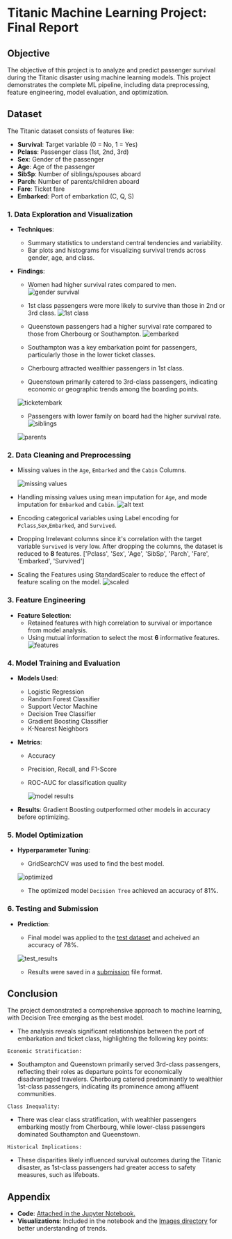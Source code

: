 # Titanic Machine Learning Project: Final Report

## Objective
The objective of this project is to analyze and predict passenger survival during the Titanic disaster using machine learning models. This project demonstrates the complete ML pipeline, including data preprocessing, feature engineering, model evaluation, and optimization.

## Dataset
The Titanic dataset consists of features like:
- **Survival**: Target variable (0 = No, 1 = Yes)
- **Pclass**: Passenger class (1st, 2nd, 3rd)
- **Sex**: Gender of the passenger
- **Age**: Age of the passenger
- **SibSp**: Number of siblings/spouses aboard
- **Parch**: Number of parents/children aboard
- **Fare**: Ticket fare
- **Embarked**: Port of embarkation (C, Q, S)


### 1. Data Exploration and Visualization
- **Techniques**:
  - Summary statistics to understand central tendencies and variability.
  - Bar plots and histograms for visualizing survival trends across gender, age, and class.
- **Findings**:
  - Women had higher survival rates compared to men.
  ![gender survival](<Images/women survival.png>)

  - 1st class passengers were more likely to survive than those in 2nd or 3rd class.
  ![1st class](Images/tickets.png)

  - Queenstown passengers had a higher survival rate compared to those from Cherbourg or Southampton.
  ![embarked](Images/embarked.png)

  - Southampton was a key embarkation point for passengers, particularly those in the lower ticket classes.
  - Cherbourg attracted wealthier passengers in 1st class.
  - Queenstown primarily catered to 3rd-class passengers, indicating economic or geographic trends among the boarding points.

  ![ticketembark](<Images/ticket by embark.png>)

  - Passengers with lower family on board had the higher survival rate.
  ![siblings](Images/siblings.png)

  ![parents](Images/parents.png)

### 2. Data Cleaning and Preprocessing
- Missing values in the `Age`, `Embarked` and the `Cabin` Columns.
    
    ![missing values](Images/missing_values.png)

 - Handling missing values using mean imputation for `Age`, and mode imputation for `Embarked` and `Cabin`.
    ![alt text](/Images/image.png)

- Encoding categorical variables using Label encoding for `Pclass`,`Sex`,`Embarked`, and `Survived`.

- Dropping Irrelevant columns since it's correlation with the target variable `Survived` is very low.
    After dropping the columns, the dataset is reduced to **8** features.
    ['Pclass', 'Sex', 'Age', 'SibSp', 'Parch', 'Fare', 'Embarked',
       'Survived']

- Scaling the Features using StandardScaler to reduce the effect of feature scaling on the model.
    ![scaled](Images/scaled.png)

### 3. Feature Engineering
- **Feature Selection**:
  - Retained features with high correlation to survival or importance from model analysis.
  - Using mutual information to select the most **6** informative features.
  ![features](Images/feature.png)

### 4. Model Training and Evaluation
- **Models Used**:
  - Logistic Regression
  - Random Forest Classifier
  - Support Vector Machine
  - Decision Tree Classifier
  - Gradient Boosting Classifier
  - K-Nearest Neighbors


- **Metrics**:
  - Accuracy
  - Precision, Recall, and F1-Score
  - ROC-AUC for classification quality

     ![model results](Images/model_results.png)

- **Results**:
  Gradient Boosting outperformed other models in accuracy before optimizing.

### 5. Model Optimization
- **Hyperparameter Tuning**:
  - GridSearchCV was used  to find the best model.

  ![optimized](<Images/image copy.png>)

  - The optimized model `Decision Tree` achieved an accuracy of 81%.

### 6. Testing and Submission
- **Prediction**:
  - Final model was applied to the [test dataset](Data/test.csv) and acheived an accuracy of 78%.

  ![test_results](Images/test_results.png)

  - Results were saved in a [submission](Data/Brempong_submission.csv) file format.



## Conclusion
The project demonstrated a comprehensive approach to machine learning, with Decision Tree emerging as the best model.

- The analysis reveals significant relationships between the port of embarkation and ticket class, highlighting the following key points:

`Economic Stratification:`
   - Southampton and Queenstown primarily served 3rd-class passengers, reflecting their roles as departure points for economically disadvantaged travelers.
    Cherbourg catered predominantly to wealthier 1st-class passengers, indicating its prominence among affluent communities.

`Class Inequality:`
 -  There was clear class stratification, with wealthier passengers embarking mostly from Cherbourg, while lower-class passengers dominated Southampton and Queenstown.

`Historical Implications:`
 - These disparities likely influenced survival outcomes during the Titanic disaster, as 1st-class passengers had greater access to safety measures, such as lifeboats.

## Appendix
- **Code**: [Attached in the Jupyter Notebook.](Notebook/Titanic.ipynb)
- **Visualizations**: Included in the notebook and the [Images directory](Images) for better understanding of trends.

